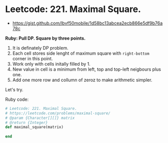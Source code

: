 # Leetcode: 221. Maximal Square.

- https://gist.github.com/lbvf50mobile/1d58bc13abcea2ecb866e5df9b76a78c
 
**Ruby: Pull DP. Square by three points.**

1. It is definately DP problem.
2. Each cell stores side lenght of maximum square with `right-bottom` corner in this point.
3. Work only with cells initally filled by 1.
4. New value in cell is a minimum from left, top and top-left neigbours plus one.
5. Add one more row and collumn of zeroz to make arithmetic simpler.
 
Let's try. 

Ruby code:
```Ruby
# Leetcode: 221. Maximal Square.
# https://leetcode.com/problems/maximal-square/
# @param {Character[][]} matrix
# @return {Integer}
def maximal_square(matrix)
    
end
```
